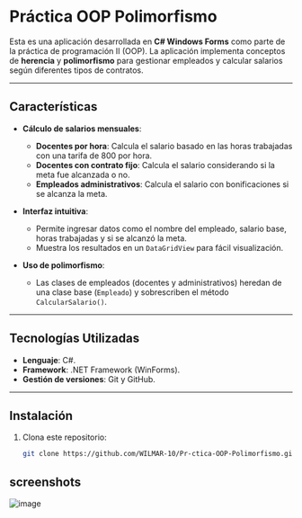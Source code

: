 # Práctica OOP Polimorfismo

Esta es una aplicación desarrollada en **C# Windows Forms** como parte de la práctica de programación II (OOP). La aplicación implementa conceptos de **herencia** y **polimorfismo** para gestionar empleados y calcular salarios según diferentes tipos de contratos.

---

## Características

- **Cálculo de salarios mensuales**:
  - **Docentes por hora**: Calcula el salario basado en las horas trabajadas con una tarifa de 800 por hora.
  - **Docentes con contrato fijo**: Calcula el salario considerando si la meta fue alcanzada o no.
  - **Empleados administrativos**: Calcula el salario con bonificaciones si se alcanza la meta.

- **Interfaz intuitiva**:
  - Permite ingresar datos como el nombre del empleado, salario base, horas trabajadas y si se alcanzó la meta.
  - Muestra los resultados en un `DataGridView` para fácil visualización.

- **Uso de polimorfismo**:
  - Las clases de empleados (docentes y administrativos) heredan de una clase base (`Empleado`) y sobrescriben el método `CalcularSalario()`.

---

## Tecnologías Utilizadas

- **Lenguaje**: C#.
- **Framework**: .NET Framework (WinForms).
- **Gestión de versiones**: Git y GitHub.

---

## Instalación

1. Clona este repositorio:
   ```bash
   git clone https://github.com/WILMAR-10/Pr-ctica-OOP-Polimorfismo.git

## screenshots
![image](https://github.com/user-attachments/assets/748a7fd9-0fad-4d26-9f38-95c5e978deff)


